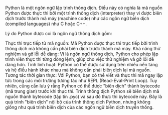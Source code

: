 Python là một ngôn ngữ lập trình thông dịch. Điều này có nghĩa là mã nguồn Python được thực thi bởi một trình thông dịch (interpreter) thay vì được biên dịch trước thành mã máy (machine code) như các ngôn ngữ biên dịch (compiled languages) như C hoặc C++.

Lý do Python được coi là ngôn ngữ thông dịch gồm:

Thực thi trực tiếp từ mã nguồn: Mã Python được thực thi trực tiếp bởi trình thông dịch mà không cần phải biên dịch trước thành mã máy.
Khả năng thử nghiệm và gỡ lỗi dễ dàng: Vì là ngôn ngữ thông dịch, Python cho phép lập trình viên thực thi từng dòng lệnh, giúp cho việc thử nghiệm và gỡ lỗi dễ dàng hơn.
Tính linh hoạt: Python có thể được sử dụng trên nhiều nền tảng và hệ điều hành khác nhau mà không cần phải biên dịch lại mã nguồn.
Tương tác thời gian thực: Với Python, bạn có thể viết và thực thi mã ngay lập tức trong các môi trường tương tác như REPL (Read-Eval-Print Loop).
Tuy nhiên, cũng cần lưu ý rằng Python có thể được "biên dịch" thành bytecode (mã trung gian) trước khi thực thi. Trình thông dịch Python sẽ biên dịch mã nguồn thành bytecode (tập tin .pyc) và sau đó thực thi bytecode này. Đây là quá trình "biên dịch" nội bộ của trình thông dịch Python, nhưng không giống như quá trình biên dịch của các ngôn ngữ biên dịch truyền thống.